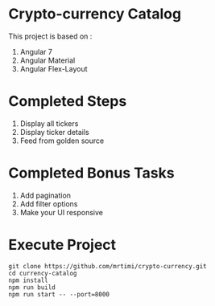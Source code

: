 # Crypto-currency Catalog

This project is based on :

1. Angular 7
2. Angular Material
3. Angular Flex-Layout

# Completed Steps

1. Display all tickers
2. Display ticker details
3. Feed from golden source

# Completed Bonus Tasks

1. Add pagination
2. Add filter options
3. Make your UI responsive

# Execute Project

    git clone https://github.com/mrtimi/crypto-currency.git
    cd currency-catalog
    npm install
    npm run build
    npm run start -- --port=8000
